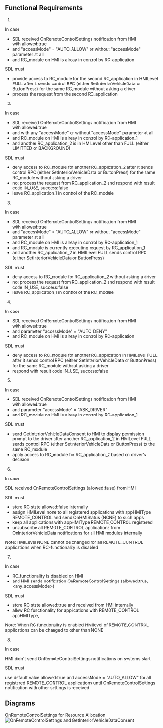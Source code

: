 ## Functional Requirements

1. 
In case
- SDL received OnRemoteControlSettings notification from HMI with allowed:true
- and "accessMode" = "AUTO_ALLOW" or without "accessMode" parameter at all
- and RC_module on HMI is alreay in control by RC-application

SDL must

- provide access to RC_module for the second RC_application in HMILevel FULL after it sends control RPC (either SetInteriorVehicleData or ButtonPress) for the same RC_module without asking a driver
- process the request from the second RC_application

2.
In case
- SDL received OnRemoteControlSettings notification from HMI with allowed:true
- and with any "accessMode" or without "accessMode" parameter at all
- and RC_module on HMI is alreay in control by RC-application_1
- and another RC_application_2 is in HMILevel other than FULL (either LIMITTED or BACKGROUND)

SDL must
- deny access to RC_module for another RC_application_2 after it sends control RPC (either SetInteriorVehicleData or ButtonPress) for the same RC_module without asking a driver
- not process the request from RC_application_2 and respond with result code IN_USE, success:false
- leave RC_application_1 in control of the RC_module

3.
In case
- SDL received OnRemoteControlSettings notification from HMI with allowed:true
- and "accessMode" = "AUTO_ALLOW" or without "accessMode" parameter at all
- and RC_module on HMI is alreay in control by RC-application_1
- and RC_module is currently executing request by RC_application_1
- and another RC_application_2 in HMILevel FULL sends control RPC (either SetInteriorVehicleData or ButtonPress)

SDL must
- deny access to RC_module for RC_application_2 without asking a driver
- not process the request from RC_application_2 and respond with result code IN_USE, success:false
- leave RC_application_1 in control of the RC_module

4. 
In case
- SDL received OnRemoteControlSettings notification from HMI with allowed:true
- and parameter "accessMode" = "AUTO_DENY" 
- and RC_module on HMI is alreay in control by RC-application

SDL must
- deny access to RC_module for another RC_application in HMILevel FULL after it sends control RPC (either SetInteriorVehicleData or ButtonPress) for the same RC_module without asking a driver
- respond with result code IN_USE, success:false

5. 
In case
- SDL received OnRemoteControlSettings notification from HMI with allowed:true
- and parameter "accessMode" = "ASK_DRIVER" 
- and RC_module on HMI is alreay in control by RC-application_1

SDL must
- send GetInteriorVehicleDataConsent to HMI to display permission prompt to the driver after another RC_application_2 in HMILevel FULL sends control RPC (either SetInteriorVehicleData or ButtonPress) to the same RC_module 
- apply access to RC_module for RC_application_2 based on driver's decision  

6. 
In case

SDL received OnRemoteControlSettings (allowed:false) from HMI

SDL must
- store RC state allowed:false internally
- assign HMILevel none to all registered applications with appHMIType REMOTE_CONTROL and send OnHMIStatus (NONE) to such apps
- keep all applications with appHMIType REMOTE_CONTROL registered 
- unsubscribe all REMOTE_CONTROL applications from OnInteriorVehicleData notifications for all HMI modules internally

Note: HMILevel NONE cannot be changed for all REMOTE_CONTROL applications when RC-functionality is disabled

7.
In case
- RC_functionality is disabled on HMI
- and HMI sends notification OnRemoteControlSettings (allowed:true, <any_accessMode>)

SDL must
- store RC state allowed:true and <accessMode> received from HMI internally
- allow RC functionality for applications with REMOTE_CONTROL appHMIType,

Note: When RC functionality is enabled HMIlevel of REMOTE_CONTROL applications can be changed to other than NONE

8.
In case

HMI didn't send OnRemoteControlSettings notifications on systems start

SDL must

use default value allowed:true and accessMode = "AUTO_ALLOW" for all registered REMOTE_CONTROL applications until OnRemoteControlSettings notification with other settings is received


## Diagrams

OnRemoteControlSettings for Resource Allocation
![OnRemoteControlSettings and GetInteriorVehicleDataConsent](https://github.com/smartdevicelink/sdl_requirements/blob/OnRemoteControlSettings/detailed_docs/accessories/OnRemoteControlSettings_GetInteriorVehicleDataConsent.png)

